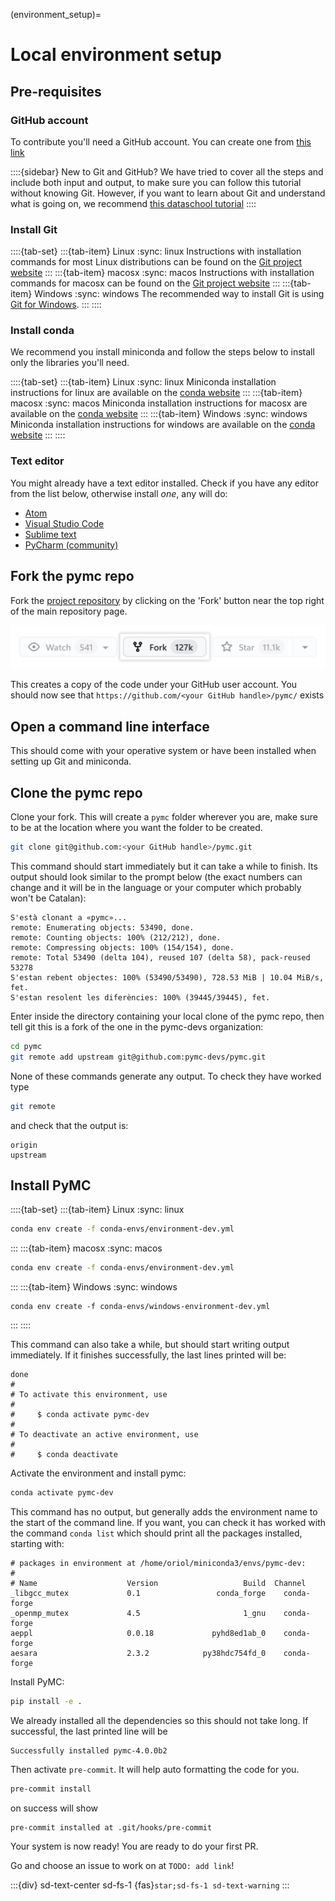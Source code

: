 (environment_setup)=
# Local environment setup 

## Pre-requisites

### GitHub account
To contribute you'll need a GitHub account. You can create one from [this link](https://github.com/join)

::::{sidebar} New to Git and GitHub?
We have tried to cover all the steps and include both input and output, to make
sure you can follow this tutorial without knowing Git.
However, if you want to learn about Git and understand what is going on,
we recommend [this dataschool tutorial](https://www.dataschool.io/how-to-contribute-on-github/)
::::

### Install Git

::::{tab-set}
:::{tab-item} Linux
:sync: linux
Instructions with installation commands for most Linux distributions
can be found on the [Git project website](https://git-scm.com/download/linux)
:::
:::{tab-item} macosx
:sync: macos
Instructions with installation commands for macosx
can be found on the [Git project
website](https://git-scm.com/book/en/v2/Getting-Started-Installing-Git#_installing_on_macos)
:::
:::{tab-item} Windows
:sync: windows
The recommended way to install Git is using [Git for Windows](https://git-scm.com/download/win).
:::
::::

### Install conda
We recommend you install miniconda and follow the steps below to install only
the libraries you'll need.

::::{tab-set}
:::{tab-item} Linux
:sync: linux
Miniconda installation instructions for linux are available on the [conda website](https://conda.io/projects/conda/en/latest/user-guide/install/linux.html)
:::
:::{tab-item} macosx
:sync: macos
Miniconda installation instructions for macosx are available on the [conda website](https://conda.io/projects/conda/en/latest/user-guide/install/macos.html)
:::
:::{tab-item} Windows
:sync: windows
Miniconda installation instructions for windows are available on the [conda website](https://conda.io/projects/conda/en/latest/user-guide/install/windows.html)
:::
::::

### Text editor
You might already have a text editor installed. Check if you have any editor from
the list below, otherwise install _one_, any will do:

* [Atom](https://atom.io/)
* [Visual Studio Code](https://code.visualstudio.com/)
* [Sublime text](https://www.sublimetext.com/)
* [PyCharm (community)](https://www.jetbrains.com/pycharm/download)

## Fork the pymc repo
Fork the [project repository](https://github.com/pymc-devs/pymc/)
by clicking on the 'Fork' button near the top right of the main repository page.

![fork_button](../images/fork_button.png)

This creates a copy of the code under your GitHub user account.
You should now see that `https://github.com/<your GitHub handle>/pymc/` exists

## Open a command line interface
This should come with your operative system or have been installed when
setting up Git and miniconda.

## Clone the pymc repo
Clone your fork. This will create a `pymc` folder wherever
you are, make sure to be at the location where you want
the folder to be created.

```bash
git clone git@github.com:<your GitHub handle>/pymc.git
```
This command should start immediately but it can take a while to finish.
Its output should look similar to the prompt below
(the exact numbers can change and
it will be in the language or your computer which probably won't be Catalan):

```none
S'està clonant a «pymc»...
remote: Enumerating objects: 53490, done.
remote: Counting objects: 100% (212/212), done.
remote: Compressing objects: 100% (154/154), done.
remote: Total 53490 (delta 104), reused 107 (delta 58), pack-reused 53278
S'estan rebent objectes: 100% (53490/53490), 728.53 MiB | 10.04 MiB/s, fet.
S'estan resolent les diferències: 100% (39445/39445), fet.
```

Enter inside the directory containing your local clone of the pymc repo,
then tell git this is a fork of the one in the pymc-devs organization:

```bash
cd pymc
git remote add upstream git@github.com:pymc-devs/pymc.git
```

None of these commands generate any output. To check they have worked type

```bash
git remote
```
and check that the output is:
```none
origin
upstream
```

## Install PyMC

::::{tab-set}
:::{tab-item} Linux
:sync: linux
```bash
conda env create -f conda-envs/environment-dev.yml
```
:::
:::{tab-item} macosx
:sync: macos
```bash
conda env create -f conda-envs/environment-dev.yml
```
:::
:::{tab-item} Windows
:sync: windows
```
conda env create -f conda-envs/windows-environment-dev.yml
```
:::
::::

This command can also take a while, but should start writing output
immediately. If it finishes successfully, the last lines printed will
be:

```none
done
#
# To activate this environment, use
#
#     $ conda activate pymc-dev
#
# To deactivate an active environment, use
#
#     $ conda deactivate
```

Activate the environment and install pymc:
```bash
conda activate pymc-dev
```
This command has no output, but generally adds the environment
name to the start of the command line. If you want, you can check
it has worked with the command `conda list` which should print
all the packages installed, starting with:

```none
# packages in environment at /home/oriol/miniconda3/envs/pymc-dev:
#
# Name                    Version                   Build  Channel
_libgcc_mutex             0.1                 conda_forge    conda-forge
_openmp_mutex             4.5                       1_gnu    conda-forge
aeppl                     0.0.18             pyhd8ed1ab_0    conda-forge
aesara                    2.3.2            py38hdc754fd_0    conda-forge
```

Install PyMC:
```bash
pip install -e .
```
We already installed all the dependencies so this should not take long.
If successful, the last printed line will be

```none
Successfully installed pymc-4.0.0b2
```

Then activate `pre-commit`. It will help auto formatting the code for you.

```bash
pre-commit install
```
on success will show
```none
pre-commit installed at .git/hooks/pre-commit
```

Your system is now ready! You are ready to do your first PR.

Go and choose an issue to work on at `TODO: add link`!

:::{div} sd-text-center sd-fs-1
{fas}`star;sd-fs-1 sd-text-warning`
:::
